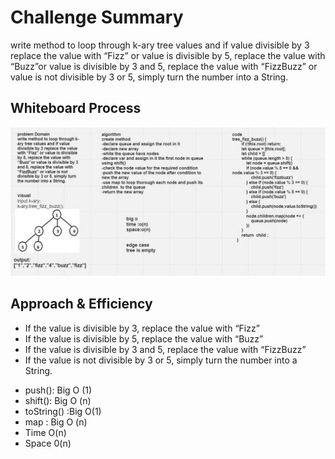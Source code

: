 # Challenge Summary
write method to loop through k-ary tree values and if value divisible by 3 replace the value with “Fizz” or value is divisible by 5, replace the value with “Buzz”or value is divisible by 3 and 5, replace the value with “FizzBuzz” or value is not divisible by 3 or 5, simply turn the number into a String.

## Whiteboard Process
![whiteboard](./gizzbuzz.JPG)

## Approach & Efficiency
- If the value is divisible by 3, replace the value with “Fizz”
- If the value is divisible by 5, replace the value with “Buzz”
- If the value is divisible by 3 and 5, replace the value with “FizzBuzz”
- If the value is not divisible by 3 or 5, simply turn the number into a String.
 

* push(): Big O (1)
* shift(): Big O (n)
* toString() :Big O(1)
* map : Big O (n)
* Time O(n)
* Space 0(n)
